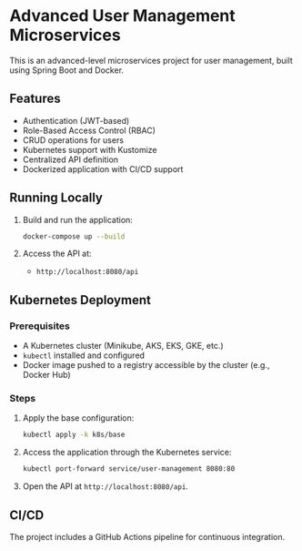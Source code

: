 # Advanced User Management Microservices

This is an advanced-level microservices project for user management, built using Spring Boot and Docker.

## Features
- Authentication (JWT-based)
- Role-Based Access Control (RBAC)
- CRUD operations for users
- Kubernetes support with Kustomize
- Centralized API definition
- Dockerized application with CI/CD support

## Running Locally
1. Build and run the application:
   ```bash
   docker-compose up --build
   ```

2. Access the API at:
   - `http://localhost:8080/api`

## Kubernetes Deployment

### Prerequisites
- A Kubernetes cluster (Minikube, AKS, EKS, GKE, etc.)
- `kubectl` installed and configured
- Docker image pushed to a registry accessible by the cluster (e.g., Docker Hub)

### Steps
1. Apply the base configuration:
   ```bash
   kubectl apply -k k8s/base
   ```

2. Access the application through the Kubernetes service:
   ```bash
   kubectl port-forward service/user-management 8080:80
   ```

3. Open the API at `http://localhost:8080/api`.

## CI/CD
The project includes a GitHub Actions pipeline for continuous integration.
